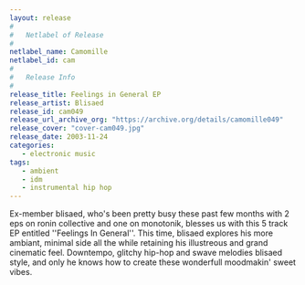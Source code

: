 ```yaml
---
layout: release
#
#   Netlabel of Release
#
netlabel_name: Camomille
netlabel_id: cam
#
#   Release Info
#
release_title: Feelings in General EP
release_artist: Blisaed
release_id: cam049
release_url_archive_org: "https://archive.org/details/camomille049"
release_cover: "cover-cam049.jpg"
release_date: 2003-11-24
categories:
   - electronic music
tags:
   - ambient
   - idm
   - instrumental hip hop
---
```

Ex-member blisaed, who's been pretty busy these past few months with 2 eps on ronin collective and one on monotonik, blesses us with this 5 track EP entitled ''Feelings In General''. This time, blisaed explores his more ambiant, minimal side all the while retaining his illustreous and grand cinematic feel. Downtempo, glitchy hip-hop and swave melodies blisaed style, and only he knows how to create these wonderfull moodmakin' sweet vibes.
